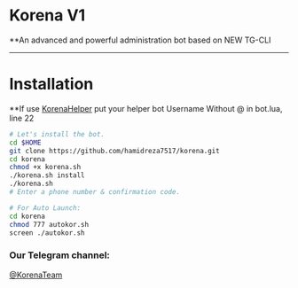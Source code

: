 # Korena V1
**An advanced and powerful administration bot based on NEW TG-CLI

* * *

# Installation

**If use [KorenaHelper](https://github.com/hamidreza7517/korenahelper) put your helper bot Username Without @ in bot.lua, line 22

```sh
# Let's install the bot.
cd $HOME
git clone https://github.com/hamidreza7517/korena.git
cd korena
chmod +x korena.sh
./korena.sh install
./korena.sh 
# Enter a phone number & confirmation code.

# For Auto Launch:
cd korena
chmod 777 autokor.sh
screen ./autokor.sh
```
### Our Telegram channel:

[@KorenaTeam](https://telegram.me/korenateam)
